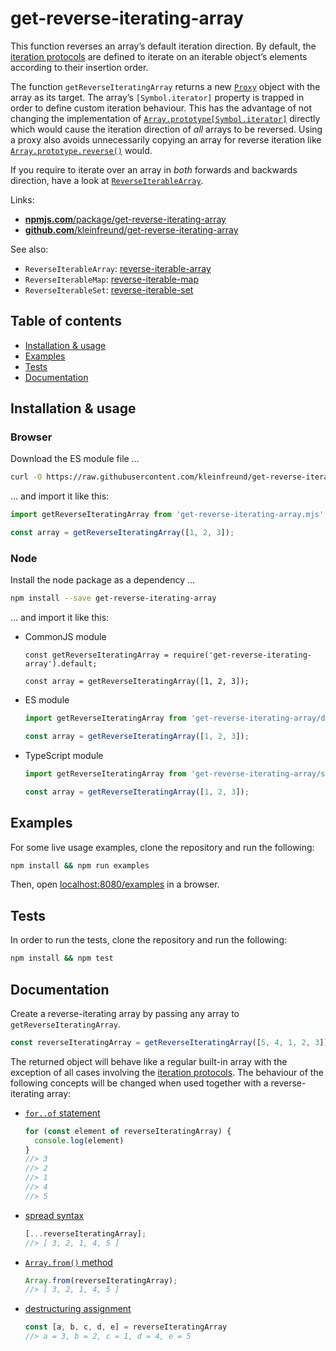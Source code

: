 # get-reverse-iterating-array

This function reverses an array’s default iteration direction. By default, the [iteration protocols](https://developer.mozilla.org/en-US/docs/Web/JavaScript/Reference/Iteration_protocols) are defined to iterate on an iterable object’s elements according to their insertion order.

The function `getReverseIteratingArray` returns a new [`Proxy`](https://developer.mozilla.org/en-US/docs/Web/JavaScript/Reference/Global_Objects/Proxy) object with the array as its target. The array’s `[Symbol.iterator]` property is trapped in order to define custom iteration behaviour. This has the advantage of not changing the implementation of [`Array.prototype[Symbol.iterator]`](https://developer.mozilla.org/en-US/docs/Web/JavaScript/Reference/Global_Objects/Array/@@iterator) directly which would cause the iteration direction of _all_ arrays to be reversed. Using a proxy also avoids unnecessarily copying an array for reverse iteration like [`Array.prototype.reverse()`](https://developer.mozilla.org/en-US/docs/Web/JavaScript/Reference/Global_Objects/Array/reverse) would.

If you require to iterate over an array in _both_ forwards and backwards direction, have a look at [`ReverseIterableArray`](https://www.npmjs.com/package/reverse-iterable-array).

Links:

- [**npmjs.com**/package/get-reverse-iterating-array](https://www.npmjs.com/package/get-reverse-iterating-array)
- [**github.com**/kleinfreund/get-reverse-iterating-array](https://github.com/kleinfreund/get-reverse-iterating-array)

See also:

- `ReverseIterableArray`: [reverse-iterable-array](https://www.npmjs.com/package/reverse-iterable-array)
- `ReverseIterableMap`: [reverse-iterable-map](https://www.npmjs.com/package/reverse-iterable-map)
- `ReverseIterableSet`: [reverse-iterable-set](https://www.npmjs.com/package/reverse-iterable-set)



## Table of contents

- [Installation & usage](#installation--usage)
- [Examples](#examples)
- [Tests](#tests)
- [Documentation](#documentation)



## Installation & usage

### Browser

Download the ES module file …

```sh
curl -O https://raw.githubusercontent.com/kleinfreund/get-reverse-iterating-array/main/dist/esm/get-reverse-iterating-array.mjs
```

… and import it like this:

```js
import getReverseIteratingArray from 'get-reverse-iterating-array.mjs';

const array = getReverseIteratingArray([1, 2, 3]);
```

### Node

Install the node package as a dependency …

```sh
npm install --save get-reverse-iterating-array
```

… and import it like this:

- CommonJS module

  ```node
  const getReverseIteratingArray = require('get-reverse-iterating-array').default;

  const array = getReverseIteratingArray([1, 2, 3]);
  ```

- ES module

  ```js
  import getReverseIteratingArray from 'get-reverse-iterating-array/dist/esm/get-reverse-iterating-array.mjs';

  const array = getReverseIteratingArray([1, 2, 3]);
  ```

- TypeScript module

  ```ts
  import getReverseIteratingArray from 'get-reverse-iterating-array/src/get-reverse-iterating-array';

  const array = getReverseIteratingArray([1, 2, 3]);
  ```



## Examples

For some live usage examples, clone the repository and run the following:

```sh
npm install && npm run examples
```

Then, open [localhost:8080/examples](http://127.0.0.1:8080/examples) in a browser.



## Tests

In order to run the tests, clone the repository and run the following:

```sh
npm install && npm test
```



## Documentation

Create a reverse-iterating array by passing any array to `getReverseIteratingArray`.

```js
const reverseIteratingArray = getReverseIteratingArray([5, 4, 1, 2, 3]);
```

The returned object will behave like a regular built-in array with the exception of all cases involving the [iteration protocols](https://developer.mozilla.org/en-US/docs/Web/JavaScript/Reference/Iteration_protocols). The behaviour of the following concepts will be changed when used together with a reverse-iterating array:

- [`for..of` statement](https://developer.mozilla.org/en-US/docs/Web/JavaScript/Reference/Statements/for...of)

  ```js
  for (const element of reverseIteratingArray) {
    console.log(element)
  }
  //> 3
  //> 2
  //> 1
  //> 4
  //> 5
  ```

- [spread syntax](https://developer.mozilla.org/en-US/docs/Web/JavaScript/Reference/Operators/Spread_syntax)

  ```js
  [...reverseIteratingArray];
  //> [ 3, 2, 1, 4, 5 ]
  ```

- [`Array.from()` method](https://developer.mozilla.org/en-US/docs/Web/JavaScript/Reference/Global_Objects/Array/from)

  ```js
  Array.from(reverseIteratingArray);
  //> [ 3, 2, 1, 4, 5 ]
  ```

- [destructuring assignment](https://developer.mozilla.org/en-US/docs/Web/JavaScript/Reference/Operators/Destructuring_assignment)

  ```js
  const [a, b, c, d, e] = reverseIteratingArray
  //> a = 3, b = 2, c = 1, d = 4, e = 5
  ```
